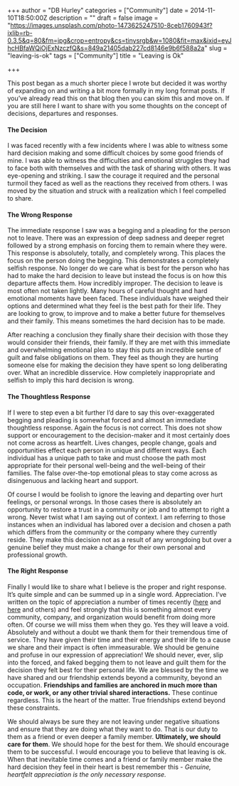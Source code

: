 +++
author = "DB Hurley"
categories = ["Community"]
date = 2014-11-10T18:50:00Z
description = ""
draft = false
image = "https://images.unsplash.com/photo-1473625247510-8ceb1760943f?ixlib=rb-0.3.5&q=80&fm=jpg&crop=entropy&cs=tinysrgb&w=1080&fit=max&ixid=eyJhcHBfaWQiOjExNzczfQ&s=849a21405dab227cd8146e9b6f588a2a"
slug = "leaving-is-ok"
tags = ["Community"]
title = "Leaving is Ok"

+++


This post began as a much shorter piece I wrote but decided it was worthy of expanding on and writing a bit more formally in my long format posts. If you’ve already read this on that blog then you can skim this and move on. If you are still here I want to share with you some thoughts on the concept of decisions, departures and responses.

#### The Decision

I was faced recently with a few incidents where I was able to witness some hard decision making and some difficult choices by some good friends of mine. I was able to witness the difficulties and emotional struggles they had to face both with themselves and with the task of sharing with others. It was eye-opening and striking. I saw the courage it required and the personal turmoil they faced as well as the reactions they received from others. I was moved by the situation and struck with a realization which I feel compelled to share.

#### The Wrong Response

The immediate response I saw was a begging and a pleading for the person not to leave. There was an expression of deep sadness and deeper regret followed by a strong emphasis on forcing them to remain where they were. This response is absolutely, totally, and completely wrong. This places the focus on the person doing the begging. This demonstrates a completely selfish response. No longer do we care what is best for the person who has had to make the hard decision to leave but instead the focus is on how this departure affects them. How incredibly improper. The decision to leave is most often not taken lightly. Many hours of careful thought and hard emotional moments have been faced. These individuals have weighed their options and determined what they feel is the best path for their life. They are looking to grow, to improve and to make a better future for themselves and their family. This means sometimes the hard decision has to be made.

After reaching a conclusion they finally share their decision with those they would consider their friends, their family. If they are met with this immediate and overwhelming emotional plea to stay this puts an incredible sense of guilt and false obligations on them. They feel as though they are hurting someone else for making the decision they have spent so long deliberating over. What an incredible disservice. How completely inappropriate and selfish to imply this hard decision is wrong.

#### The Thoughtless Response

If I were to step even a bit further I’d dare to say this over-exaggerated begging and pleading is somewhat forced and almost an immediate thoughtless response. Again the focus is not correct. This does not show support or encouragement to the decision-maker and it most certainly does not come across as heartfelt. Lives changes, people change, goals and opportunities effect each person in unique and different ways. Each individual has a unique path to take and must choose the path most appropriate for their personal well-being and the well-being of their families. The false over-the-top emotional pleas to stay come across as disingenuous and lacking heart and support.

Of course I would be foolish to ignore the leaving and departing over hurt feelings, or personal wrongs. In those cases there is absolutely an opportunity to restore a trust in a community or job and to attempt to right a wrong. Never twist what I am saying out of context. I am referring to those instances when an individual has labored over a decision and chosen a path which differs from the community or the company where they currently reside. They make this decision not as a result of any wrongdoing but over a genuine belief they must make a change for their own personal and professional growth.

#### The Right Response

Finally I would like to share what I believe is the proper and right response. It’s quite simple and can be summed up in a single word. Appreciation. I’ve written on the topic of appreciation a number of times recently ([here](http://dbhurley.com/importance-appreciation/) and [here](http://dbhurley.com/open-source-appreciation/) and others) and feel strongly that this is something almost every community, company, and organization would benefit from doing more often. Of course we will miss them when they go. Yes they will leave a void. Absolutely and without a doubt we thank them for their tremendous time of service. They have given their time and their energy and their life to a cause we share and their impact is often immeasurable. We should be genuine and profuse in our expression of appreciation! We should never, ever, slip into the forced, and faked begging them to not leave and guilt them for the decision they felt best for their personal life. We are blessed by the time we have shared and our friendship extends beyond a community, beyond an occupation. **Friendships and families are anchored in much more than code, or work, or any other trivial shared interactions.** These continue regardless. This is the heart of the matter. True friendships extend beyond these constraints.

We should always be sure they are not leaving under negative situations and ensure that they are doing what they want to do. That is our duty to them as a friend or even deeper a family member. **Ultimately, we should care for them**. We should hope for the best for them. We should encourage them to be successful. I would encourage you to believe that leaving is ok. When that inevitable time comes and a friend or family member make the hard decision they feel in their heart is best remember this - _Genuine, heartfelt appreciation is the only necessary response._

